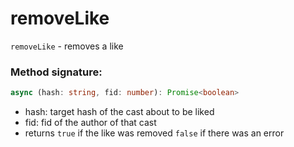 # removeLike

`removeLike` - removes a like

### Method signature:

```typescript
async (hash: string, fid: number): Promise<boolean>
```

* hash: target hash of the cast about to be liked
* fid: fid of the author of that cast
* returns `true` if the like was removed `false` if there was an error

